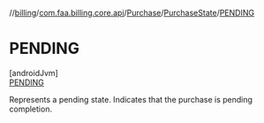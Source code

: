 //[billing](../../../../../index.md)/[com.faa.billing.core.api](../../../index.md)/[Purchase](../../index.md)/[PurchaseState](../index.md)/[PENDING](index.md)

# PENDING

[androidJvm]\
[PENDING](index.md)

Represents a pending state. Indicates that the purchase is pending completion.
